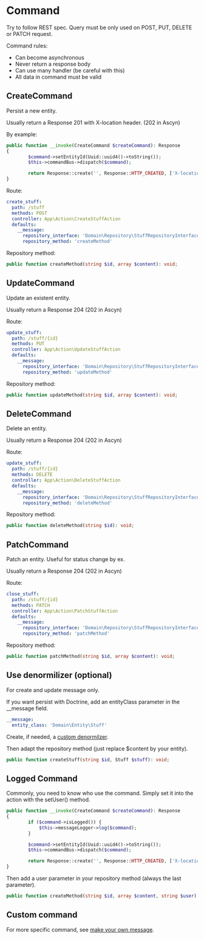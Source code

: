 Command
=======

Try to follow REST spec.
Query must be only used on POST, PUT, DELETE or PATCH request.

Command rules:

- Can become asynchronous
- Never return a response body
- Can use many handler (be careful with this)
- All data in command must be valid

CreateCommand
-------------
Persist a new entity.  

Usually return a Response 201 with X-location header. (202 in Ascyn)

By example:

```php
public function __invoke(CreateCommand $createCommand): Response
{
        $command->setEntityId(Uuid::uuid4()->toString());
        $this->commandBus->dispatch($command);

        return Response::create('', Response::HTTP_CREATED, ['X-location' => $command->getEntityId()]);
} 
```

Route:

```yaml
create_stuff:
  path: /stuff
  methods: POST
  controller: App\Action\CreateStuffAction
  defaults:
    __message:
      repository_interface: 'Domain\Repository\StuffRepositoryInterface'
      repository_method: 'createMethod'
```

Repository method:

```php
public function createMethod(string $id, array $content): void;
```

UpdateCommand
-------------
Update an existent entity.   

Usually return a Response 204 (202 in Ascyn)

Route:

```yaml
update_stuff:
  path: /stuff/{id}
  methods: PUT
  controller: App\Action\UpdateStuffAction
  defaults:
    __message:
      repository_interface: 'Domain\Repository\StuffRepositoryInterface'
      repository_method: 'updateMethod'
```

Repository method:


```php
public function updateMethod(string $id, array $content): void;
```

DeleteCommand
-------------

Delete an entity.   

Usually return a Response 204 (202 in Ascyn)

Route:

```yaml
update_stuff:
  path: /stuff/{id}
  methods: DELETE
  controller: App\Action\DeleteStuffAction
  defaults:
    __message:
      repository_interface: 'Domain\Repository\StuffRepositoryInterface'
      repository_method: 'deleteMethod'
```

Repository method:


```php
public function deleteMethod(string $id): void;
```

PatchCommand
------------

Patch an entity. Useful for status change by ex.

Usually return a Response 204 (202 in Ascyn)

Route:

```yaml
close_stuff:
  path: /stuff/{id}
  methods: PATCH
  controller: App\Action\PatchStuffAction
  defaults:
    __message:
      repository_interface: 'Domain\Repository\StuffRepositoryInterface'
      repository_method: 'patchMethod'
```

Repository method:


```php
public function patchMethod(string $id, array $content): void;
```

Use denormilizer (optional)
---------------------------
For create and update message only.   

If you want persist with Doctrine, add an entityClass parameter in the __message field.

```yaml
__message:
  entity_class: 'Domain\Entity\Stuff'
```

Create, if needed, a [custom denormilzer](https://symfony.com/doc/current/serializer/custom_normalizer.html).  

Then adapt the repository method (just replace $content by your entity).

```php
public function createStuff(string $id, Stuff $stuff): void;
```

Logged Command
--------------

Commonly, you need to know who use the command. Simply set it into the action with the setUser() method.  

```php
public function __invoke(CreateCommand $createCommand): Response
{
        if ($command->isLogged()) {
            $this->messageLogger->log($command);
        }

        $command->setEntityId(Uuid::uuid4()->toString());
        $this->commandBus->dispatch($command);

        return Response::create('', Response::HTTP_CREATED, ['X-location' => $command->getEntityId()]);
}
```

Then add a user parameter in your repository method (always the last parameter).

```php
public function createMethod(string $id, array $content, string $user): void;
```

Custom command
--------------

For more specific command, see [make your own message](make_your_own_message.md).
